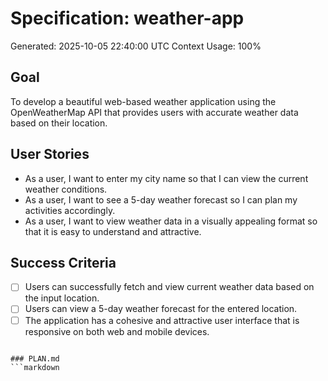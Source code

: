 # Specification: weather-app
Generated: 2025-10-05 22:40:00 UTC
Context Usage: 100%

## Goal
To develop a beautiful web-based weather application using the OpenWeatherMap API that provides users with accurate weather data based on their location.

## User Stories
- As a user, I want to enter my city name so that I can view the current weather conditions.
- As a user, I want to see a 5-day weather forecast so I can plan my activities accordingly.
- As a user, I want to view weather data in a visually appealing format so that it is easy to understand and attractive.

## Success Criteria
- [ ] Users can successfully fetch and view current weather data based on the input location.
- [ ] Users can view a 5-day weather forecast for the entered location.
- [ ] The application has a cohesive and attractive user interface that is responsive on both web and mobile devices.
```

### PLAN.md
```markdown